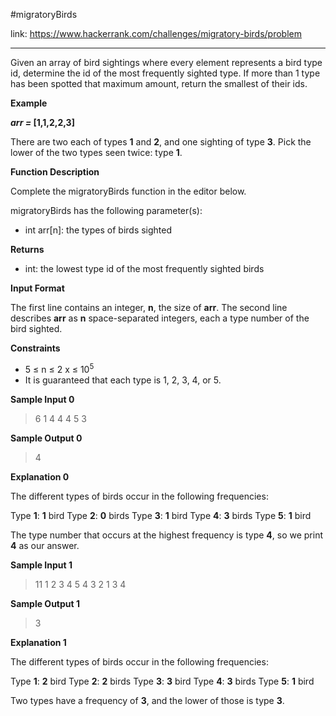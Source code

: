#migratoryBirds

link: https://www.hackerrank.com/challenges/migratory-birds/problem

<hr>

Given an array of bird sightings where every element represents a bird type id, determine the id of the most frequently sighted type. If more than 1 type has been spotted that maximum amount, return the smallest of their ids.

<strong>Example</strong>

<strong><i>arr = </i> [1,1,2,2,3] </strong>

There are two each of types <strong>1</strong> and <strong>2</strong>, and one sighting of type <strong>3</strong>. Pick the lower of the two types seen twice: type <strong>1</strong>.

<strong>Function Description</strong>

Complete the migratoryBirds function in the editor below.

migratoryBirds has the following parameter(s):

- int arr[n]: the types of birds sighted

<strong>Returns</strong>

- int: the lowest type id of the most frequently sighted birds

<strong>Input Format</strong>

The first line contains an integer, <strong>n</strong>, the size of <strong>arr</strong>.
The second line describes <strong>arr</strong> as <strong>n</strong> space-separated integers, each a type number of the bird sighted.

<strong>Constraints</strong>

- 5 ≤ n ≤ 2 x ≤ 10<sup>5</sup>
- It is guaranteed that each type is 1, 2, 3, 4, or 5.

<strong>Sample Input 0</strong>

> 6
> 1 4 4 4 5 3

<strong>Sample Output 0</strong>

> 4

<strong>Explanation 0</strong>

The different types of birds occur in the following frequencies:

Type <strong>1</strong>: <strong>1</strong> bird
Type <strong>2</strong>: <strong>0</strong> birds
Type <strong>3</strong>: <strong>1</strong> bird
Type <strong>4</strong>: <strong>3</strong> birds
Type <strong>5</strong>: <strong>1</strong> bird

The type number that occurs at the highest frequency is type <strong>4</strong>, so we print <strong>4</strong> as our answer.

<strong>Sample Input 1</strong>

> 11
> 1 2 3 4 5 4 3 2 1 3 4

<strong>Sample Output 1</strong>

> 3

<strong>Explanation 1</strong>

The different types of birds occur in the following frequencies:

Type <strong>1</strong>: <strong>2</strong> bird
Type <strong>2</strong>: <strong>2</strong> birds
Type <strong>3</strong>: <strong>3</strong> bird
Type <strong>4</strong>: <strong>3</strong> birds
Type <strong>5</strong>: <strong>1</strong> bird

Two types have a frequency of <strong>3</strong>, and the lower of those is type <strong>3</strong>.
